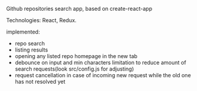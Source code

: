 Github repositories search app, based on create-react-app

Technologies: React, Redux.

implemented:
- repo search
- listing results
- opening any listed repo homepage in the new tab
- debounce on input and min characters limitation to reduce amount of search requests(look src/config.js for adjusting)
- request cancellation in case of incoming new request while the old one has not resolved yet
